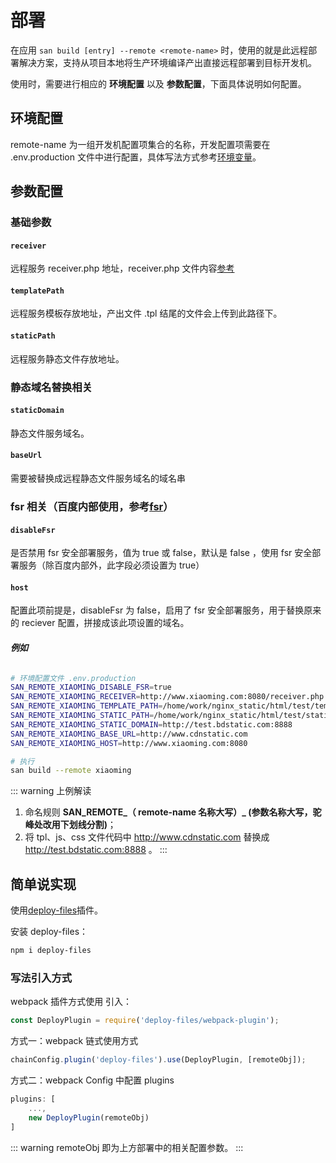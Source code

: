 

# 部署
在应用 `san build [entry] --remote <remote-name>` 时，使用的就是此远程部署解决方案，支持从项目本地将生产环境编译产出直接远程部署到目标开发机。

使用时，需要进行相应的 **环境配置** 以及 **参数配置**，下面具体说明如何配置。

## 环境配置
remote-name 为一组开发机配置项集合的名称，开发配置项需要在 .env.production 文件中进行配置，具体写法方式参考[环境变量](./env.md)。

## 参数配置

### 基础参数

#### `receiver`
远程服务 receiver.php 地址，receiver.php 文件内容[参考](https://github.com/fex-team/fis3-deploy-http-push/blob/master/receiver.php)

#### `templatePath`
远程服务模板存放地址，产出文件 .tpl 结尾的文件会上传到此路径下。

#### `staticPath`
远程服务静态文件存放地址。

### 静态域名替换相关

#### `staticDomain`
静态文件服务域名。

#### `baseUrl`
需要被替换成远程静态文件服务域名的域名串

### fsr 相关（百度内部使用，参考[fsr](http://agroup.baidu.com/fis/md/article/196978?side=folder)）

#### `disableFsr`
是否禁用 fsr 安全部署服务，值为 true 或 false，默认是 false ，使用 fsr 安全部署服务（除百度内部外，此字段必须设置为 true）

#### `host`
配置此项前提是，disableFsr 为 false，启用了 fsr 安全部署服务，用于替换原来的 reciever 配置，拼接成该此项设置的域名。

###### **_例如_**

```bash
# 环境配置文件 .env.production
SAN_REMOTE_XIAOMING_DISABLE_FSR=true
SAN_REMOTE_XIAOMING_RECEIVER=http://www.xiaoming.com:8080/receiver.php
SAN_REMOTE_XIAOMING_TEMPLATE_PATH=/home/work/nginx_static/html/test/template
SAN_REMOTE_XIAOMING_STATIC_PATH=/home/work/nginx_static/html/test/static
SAN_REMOTE_XIAOMING_STATIC_DOMAIN=http://test.bdstatic.com:8888
SAN_REMOTE_XIAOMING_BASE_URL=http://www.cdnstatic.com
SAN_REMOTE_XIAOMING_HOST=http://www.xiaoming.com:8080

# 执行
san build --remote xiaoming
```

::: warning 上例解读
1. 命名规则 **SAN_REMOTE_（ remote-name 名称大写）_ (参数名称大写，驼峰处改用下划线分割)**；
2. 将 tpl、js、css 文件代码中 http://www.cdnstatic.com 替换成 http://test.bdstatic.com:8888 。
:::

## 简单说实现

使用[deploy-files](https://github.com/jinzhan/deploy-files)插件。

安装 deploy-files：

```bash
npm i deploy-files
```

### 写法引入方式

webpack 插件方式使用
引入：
```js
const DeployPlugin = require('deploy-files/webpack-plugin');
```

方式一：webpack 链式使用方式
```js
chainConfig.plugin('deploy-files').use(DeployPlugin, [remoteObj]);
```
方式二：webpack Config 中配置 plugins
```js
plugins: [
    ...,
    new DeployPlugin(remoteObj)
]
```

::: warning
remoteObj 即为上方部署中的相关配置参数。
:::


